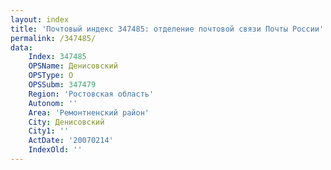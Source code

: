 ```yaml
---
layout: index
title: 'Почтовый индекс 347485: отделение почтовой связи Почты России'
permalink: /347485/
data:
    Index: 347485
    OPSName: Денисовский
    OPSType: О
    OPSSubm: 347479
    Region: 'Ростовская область'
    Autonom: ''
    Area: 'Ремонтненский район'
    City: Денисовский
    City1: ''
    ActDate: '20070214'
    IndexOld: ''
---
```

